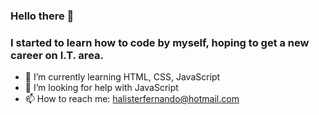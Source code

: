 ### Hello there  👋
### I started to learn how to code by myself, hoping to get a new career on I.T. area.


- 🌱 I’m currently learning HTML, CSS, JavaScript
- 🤔 I’m looking for help with JavaScript
- 📫 How to reach me: halisterfernando@hotmail.com


